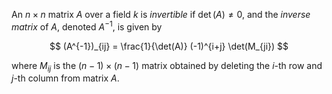 An $n\times n$ matrix $A$ over a field $k$ is *invertible* if $\det(A) \neq 0$, and the *inverse matrix* of $A$, denoted $A^{-1}$, is given by

$$
(A^{-1})_{ij} = \frac{1}{\det(A)} (-1)^{i+j} \det(M_{ji})
$$

where $M_{ij}$ is the $(n-1)\times (n-1)$ matrix obtained by deleting the $i$-th row and $j$-th column from matrix $A$.
